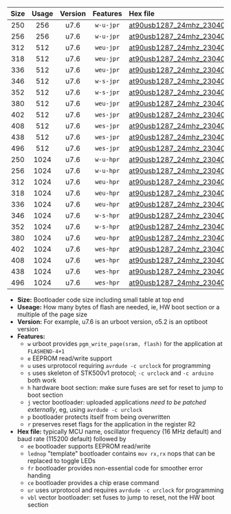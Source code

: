 |Size|Usage|Version|Features|Hex file|
|:-:|:-:|:-:|:-:|:--|
|250|256|u7.6|`w-u-jpr`|[at90usb1287_24mhz_230400bps_ur_vbl.hex](https://raw.githubusercontent.com/stefanrueger/urboot/main//at90usb1287_24mhz_230400bps_ur_vbl.hex)|
|256|256|u7.6|`w-u-jpr`|[at90usb1287_24mhz_230400bps_lednop_ur_vbl.hex](https://raw.githubusercontent.com/stefanrueger/urboot/main//at90usb1287_24mhz_230400bps_lednop_ur_vbl.hex)|
|312|512|u7.6|`weu-jpr`|[at90usb1287_24mhz_230400bps_ee_ur_vbl.hex](https://raw.githubusercontent.com/stefanrueger/urboot/main//at90usb1287_24mhz_230400bps_ee_ur_vbl.hex)|
|318|512|u7.6|`weu-jpr`|[at90usb1287_24mhz_230400bps_ee_lednop_ur_vbl.hex](https://raw.githubusercontent.com/stefanrueger/urboot/main//at90usb1287_24mhz_230400bps_ee_lednop_ur_vbl.hex)|
|336|512|u7.6|`weu-jpr`|[at90usb1287_24mhz_230400bps_ee_lednop_fr_ur_vbl.hex](https://raw.githubusercontent.com/stefanrueger/urboot/main//at90usb1287_24mhz_230400bps_ee_lednop_fr_ur_vbl.hex)|
|346|512|u7.6|`w-s-jpr`|[at90usb1287_24mhz_230400bps_vbl.hex](https://raw.githubusercontent.com/stefanrueger/urboot/main//at90usb1287_24mhz_230400bps_vbl.hex)|
|352|512|u7.6|`w-s-jpr`|[at90usb1287_24mhz_230400bps_lednop_vbl.hex](https://raw.githubusercontent.com/stefanrueger/urboot/main//at90usb1287_24mhz_230400bps_lednop_vbl.hex)|
|380|512|u7.6|`weu-jpr`|[at90usb1287_24mhz_230400bps_ee_lednop_fr_ce_ur_vbl.hex](https://raw.githubusercontent.com/stefanrueger/urboot/main//at90usb1287_24mhz_230400bps_ee_lednop_fr_ce_ur_vbl.hex)|
|402|512|u7.6|`wes-jpr`|[at90usb1287_24mhz_230400bps_ee_vbl.hex](https://raw.githubusercontent.com/stefanrueger/urboot/main//at90usb1287_24mhz_230400bps_ee_vbl.hex)|
|408|512|u7.6|`wes-jpr`|[at90usb1287_24mhz_230400bps_ee_lednop_vbl.hex](https://raw.githubusercontent.com/stefanrueger/urboot/main//at90usb1287_24mhz_230400bps_ee_lednop_vbl.hex)|
|438|512|u7.6|`wes-jpr`|[at90usb1287_24mhz_230400bps_ee_lednop_fr_vbl.hex](https://raw.githubusercontent.com/stefanrueger/urboot/main//at90usb1287_24mhz_230400bps_ee_lednop_fr_vbl.hex)|
|496|512|u7.6|`wes-jpr`|[at90usb1287_24mhz_230400bps_ee_lednop_fr_ce_vbl.hex](https://raw.githubusercontent.com/stefanrueger/urboot/main//at90usb1287_24mhz_230400bps_ee_lednop_fr_ce_vbl.hex)|
|250|1024|u7.6|`w-u-hpr`|[at90usb1287_24mhz_230400bps_ur.hex](https://raw.githubusercontent.com/stefanrueger/urboot/main//at90usb1287_24mhz_230400bps_ur.hex)|
|256|1024|u7.6|`w-u-hpr`|[at90usb1287_24mhz_230400bps_lednop_ur.hex](https://raw.githubusercontent.com/stefanrueger/urboot/main//at90usb1287_24mhz_230400bps_lednop_ur.hex)|
|312|1024|u7.6|`weu-hpr`|[at90usb1287_24mhz_230400bps_ee_ur.hex](https://raw.githubusercontent.com/stefanrueger/urboot/main//at90usb1287_24mhz_230400bps_ee_ur.hex)|
|318|1024|u7.6|`weu-hpr`|[at90usb1287_24mhz_230400bps_ee_lednop_ur.hex](https://raw.githubusercontent.com/stefanrueger/urboot/main//at90usb1287_24mhz_230400bps_ee_lednop_ur.hex)|
|336|1024|u7.6|`weu-hpr`|[at90usb1287_24mhz_230400bps_ee_lednop_fr_ur.hex](https://raw.githubusercontent.com/stefanrueger/urboot/main//at90usb1287_24mhz_230400bps_ee_lednop_fr_ur.hex)|
|346|1024|u7.6|`w-s-hpr`|[at90usb1287_24mhz_230400bps.hex](https://raw.githubusercontent.com/stefanrueger/urboot/main//at90usb1287_24mhz_230400bps.hex)|
|352|1024|u7.6|`w-s-hpr`|[at90usb1287_24mhz_230400bps_lednop.hex](https://raw.githubusercontent.com/stefanrueger/urboot/main//at90usb1287_24mhz_230400bps_lednop.hex)|
|380|1024|u7.6|`weu-hpr`|[at90usb1287_24mhz_230400bps_ee_lednop_fr_ce_ur.hex](https://raw.githubusercontent.com/stefanrueger/urboot/main//at90usb1287_24mhz_230400bps_ee_lednop_fr_ce_ur.hex)|
|402|1024|u7.6|`wes-hpr`|[at90usb1287_24mhz_230400bps_ee.hex](https://raw.githubusercontent.com/stefanrueger/urboot/main//at90usb1287_24mhz_230400bps_ee.hex)|
|408|1024|u7.6|`wes-hpr`|[at90usb1287_24mhz_230400bps_ee_lednop.hex](https://raw.githubusercontent.com/stefanrueger/urboot/main//at90usb1287_24mhz_230400bps_ee_lednop.hex)|
|438|1024|u7.6|`wes-hpr`|[at90usb1287_24mhz_230400bps_ee_lednop_fr.hex](https://raw.githubusercontent.com/stefanrueger/urboot/main//at90usb1287_24mhz_230400bps_ee_lednop_fr.hex)|
|496|1024|u7.6|`wes-hpr`|[at90usb1287_24mhz_230400bps_ee_lednop_fr_ce.hex](https://raw.githubusercontent.com/stefanrueger/urboot/main//at90usb1287_24mhz_230400bps_ee_lednop_fr_ce.hex)|

- **Size:** Bootloader code size including small table at top end
- **Useage:** How many bytes of flash are needed, ie, HW boot section or a multiple of the page size
- **Version:** For example, u7.6 is an urboot version, o5.2 is an optiboot version
- **Features:**
  + `w` urboot provides `pgm_write_page(sram, flash)` for the application at `FLASHEND-4+1`
  + `e` EEPROM read/write support
  + `u` uses urprotocol requiring `avrdude -c urclock` for programming
  + `s` uses skeleton of STK500v1 protocol; `-c urclock` and `-c arduino` both work
  + `h` hardware boot section: make sure fuses are set for reset to jump to boot section
  + `j` vector bootloader: uploaded applications *need to be patched externally*, eg, using `avrdude -c urclock`
  + `p` bootloader protects itself from being overwritten
  + `r` preserves reset flags for the application in the register R2
- **Hex file:** typically MCU name, oscillator frequency (16 MHz default) and baud rate (115200 default) followed by
  + `ee` bootloader supports EEPROM read/write
  + `lednop` "template" bootloader contains `mov rx,rx` nops that can be replaced to toggle LEDs
  + `fr` bootloader provides non-essential code for smoother error handing
  + `ce` bootloader provides a chip erase command
  + `ur` uses urprotocol and requires `avrdude -c urclock` for programming
  + `vbl` vector bootloader: set fuses to jump to reset, not the HW boot section
